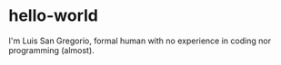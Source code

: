 # hello-world

I'm Luis San Gregorio, formal human with no experience in coding nor programming (almost).
